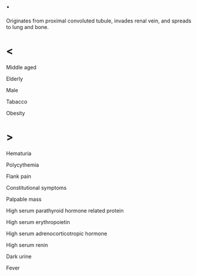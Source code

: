 # .

Originates from proximal convoluted tubule, invades renal vein, and spreads to lung and bone.

# <

Middle aged

Elderly

Male

Tabacco

Obesity

# >

Hematuria

Polycythemia

Flank pain

Constitutional symptoms

Palpable mass

High serum parathyroid hormone related protein

High serum erythropoietin

High serum adrenocorticotropic hormone

High serum renin

Dark urine

Fever
